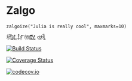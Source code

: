 # Zalgo

```
zalgoize("Julia is really cool", maxmarks=10)

J̘̖͝u̖ͫ́l͈̗͒̄į̟̝̇̕͢a͉͖̒ͮ̄͒͜͜ i̬̎̉̂s̲ͣ̂͊͡ r̼͌e̥̊̔ͦ͘a̢͙ͧ̇͝l̢̹̼̑̒͗͞l͌͜y̺͔̓̊ͧ̍ c̻̣͕ͨͬǫ̜ͦͥͬo̝ͦ̈̀l̮̹͍̼̏
```

[![Build Status](https://travis-ci.org/cormullion/Zalgo.jl.svg?branch=master)](https://travis-ci.org/cormullion/Zalgo.jl)

[![Coverage Status](https://coveralls.io/repos/cormullion/Zalgo.jl/badge.svg?branch=master&service=github)](https://coveralls.io/github/cormullion/Zalgo.jl?branch=master)

[![codecov.io](http://codecov.io/github/cormullion/Zalgo.jl/coverage.svg?branch=master)](http://codecov.io/github/cormullion/Zalgo.jl?branch=master)
